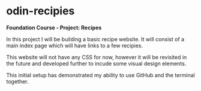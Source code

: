 # odin-recipies

**Foundation Course - Project: Recipes**

In this project I will be building a basic recipe website. It will consist of a main index page which will have links to a few recipies. 

This website will not have any CSS for now, however it will be revisited in the future and developed further to incude some visual design elements.

This initial setup has demonstrated my ability to use GitHub and the terminal together.
